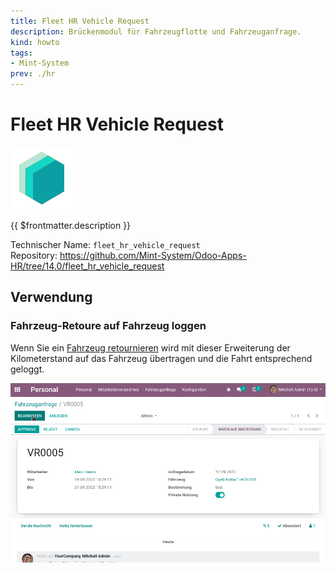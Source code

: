 ```yaml
---
title: Fleet HR Vehicle Request
description: Brückenmodul für Fahrzeugflotte und Fahrzeuganfrage.
kind: howto
tags:
- Mint-System
prev: ./hr
---
```

# Fleet HR Vehicle Request
![icon_oms_box](attachments/icons_odoo_mint_system.png)

{{ $frontmatter.description }}

Technischer Name: `fleet_hr_vehicle_request`\
Repository: <https://github.com/Mint-System/Odoo-Apps-HR/tree/14.0/fleet_hr_vehicle_request>

## Verwendung

### Fahrzeug-Retoure auf Fahrzeug loggen

Wenn Sie ein [Fahrzeug retournieren](HR%20Vehicle%20Request.md#Fahrzeug%20retournieren) wird mit dieser Erweiterung der Kilometerstand auf das Fahrzeug übertragen und die Fahrt entsprechend geloggt.

![Fleet Employee Vehicle Request](attachments/Fleet%20HR%20Vehicle%20Request.gif)
